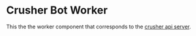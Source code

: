 # Crusher Bot Worker

This the the worker component that corresponds to the [crusher api
server](https://github.com/jacobstr/reserver).
